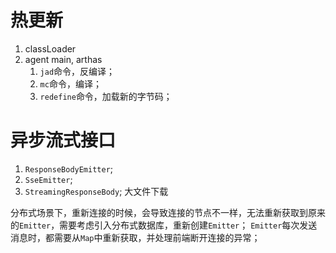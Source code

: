 # 热更新

1. classLoader
2. agent main, arthas
    1. `jad`命令，反编译；
    2. `mc`命令，编译；
    3. `redefine`命令，加载新的字节码；


# 异步流式接口

1. `ResponseBodyEmitter`;
2. `SseEmitter`;
3. `StreamingResponseBody`; 大文件下载

分布式场景下，重新连接的时候，会导致连接的节点不一样，无法重新获取到原来的`Emitter`，需要考虑引入分布式数据库，重新创建`Emitter`；
`Emitter`每次发送消息时，都需要从`Map`中重新获取，并处理前端断开连接的异常；